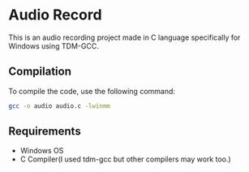# Audio Record

This is an audio recording project made in C language specifically for Windows using TDM-GCC.

## Compilation

To compile the code, use the following command:

```sh
gcc -o audio audio.c -lwinmm
```

## Requirements

- Windows OS
- C Compiler(I used tdm-gcc but other compilers may work too.)
